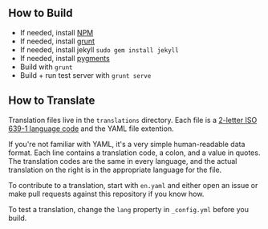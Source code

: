 ## How to Build

* If needed, install [NPM](https://npmjs.org/)
* If needed, install [grunt](http://gruntjs.com/)
* If needed, install jekyll `sudo gem install jekyll`
* If needed, install [pygments](http://pygments.org/docs/installation/)
* Build with `grunt`
* Build + run test server with `grunt serve`

## How to Translate

Translation files live in the `translations` directory. Each file is a [2-letter ISO 639-1 language code](http://www.loc.gov/standards/iso639-2/php/code_list.php) and the YAML file extention.

If you're not familiar with YAML, it's a very simple human-readable data format. Each line contains a translation code, a colon, and a value in quotes. The translation codes are the same in every language, and the actual translation on the right is in the appropriate language for the file.

To contribute to a translation, start with `en.yaml` and either open an issue or make pull requests against this repository if you know how.

To test a translation, change the `lang` property in `_config.yml` before you build.
